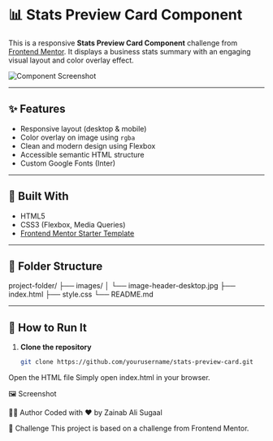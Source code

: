 # 📊 Stats Preview Card Component

This is a responsive **Stats Preview Card Component** challenge from [Frontend Mentor](https://www.frontendmentor.io/). It displays a business stats summary with an engaging visual layout and color overlay effect.

![Component Screenshot](./images/screenshot.png)


---

## ✨ Features

- Responsive layout (desktop & mobile)
- Color overlay on image using `rgba`
- Clean and modern design using Flexbox
- Accessible semantic HTML structure
- Custom Google Fonts (Inter)

---

## 🔧 Built With

- HTML5
- CSS3 (Flexbox, Media Queries)
- [Frontend Mentor Starter Template](https://www.frontendmentor.io)

---

## 📂 Folder Structure

project-folder/
├── images/
│ └── image-header-desktop.jpg
├── index.html
├── style.css
└── README.md


---

## 🚀 How to Run It

1. **Clone the repository**
   ```bash
   git clone https://github.com/yourusername/stats-preview-card.git


Open the HTML file
Simply open index.html in your browser.

🖼️ Screenshot

👩‍💻 Author
Coded with ❤️ by Zainab Ali Sugaal

🧩 Challenge
This project is based on a challenge from Frontend Mentor.



